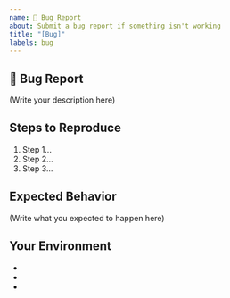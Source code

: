 ```yaml
---
name: 🐛 Bug Report
about: Submit a bug report if something isn't working
title: "[Bug]"
labels: bug
---
```


## 🐛 Bug Report

<!--
    What's the bug in snarkVM that you found?
    How serious is this bug and what is affected?
    
    To report a security issue in snarkVM, please email security@aleo.org.
-->

(Write your description here)

## Steps to Reproduce

<!--
    How do I reproduce this issue in snarkVM?
    Is there a code snippet I can use to reproduce the issue?
    Are there error messages or stack traces that would help debug this issue?
-->

1. Step 1...
2. Step 2...
3. Step 3...

## Expected Behavior

<!--
    What was supposed to happen in snarkVM?
    What happened instead?
-->

(Write what you expected to happen here)

## Your Environment

- <!-- snarkVM Version -->
- <!-- Rust Version -->
- <!-- Computer OS -->
